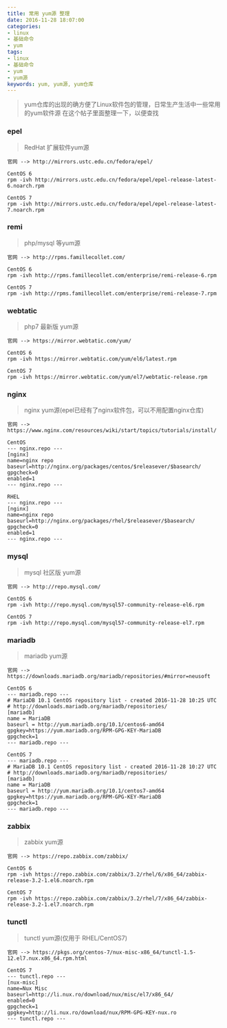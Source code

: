 ```yaml
---
title: 常用 yum源 整理
date: 2016-11-28 18:07:00
categories:
- linux
- 基础命令
- yum
tags:
- linux
- 基础命令
- yum
- yum源
keywords: yum, yum源, yum仓库
---
```

> yum仓库的出现的确方便了Linux软件包的管理，日常生产生活中一些常用的yum软件源 在这个帖子里面整理一下，以便查找

<!-- more -->

### epel

> RedHat 扩展软件yum源

<pre><code class="language-bash line-numbers">官网 --> http://mirrors.ustc.edu.cn/fedora/epel/

CentOS 6
rpm -ivh http://mirrors.ustc.edu.cn/fedora/epel/epel-release-latest-6.noarch.rpm

CentOS 7
rpm -ivh http://mirrors.ustc.edu.cn/fedora/epel/epel-release-latest-7.noarch.rpm
</code></pre>

### remi

> php/mysql 等yum源

<pre><code class="language-bash line-numbers">官网 --> http://rpms.famillecollet.com/

CentOS 6
rpm -ivh http://rpms.famillecollet.com/enterprise/remi-release-6.rpm

CentOS 7
rpm -ivh http://rpms.famillecollet.com/enterprise/remi-release-7.rpm
</code></pre>

### webtatic

> php7 最新版 yum源

<pre><code class="language-bash line-numbers">官网 --> https://mirror.webtatic.com/yum/

CentOS 6
rpm -ivh https://mirror.webtatic.com/yum/el6/latest.rpm

CentOS 7
rpm -ivh https://mirror.webtatic.com/yum/el7/webtatic-release.rpm
</code></pre>

### nginx

> nginx yum源(epel已经有了nginx软件包，可以不用配置nginx仓库)

<pre><code class="language-bash line-numbers">官网 --> https://www.nginx.com/resources/wiki/start/topics/tutorials/install/

CentOS
--- nginx.repo ---
[nginx]
name=nginx repo
baseurl=http://nginx.org/packages/centos/$releasever/$basearch/
gpgcheck=0
enabled=1
--- nginx.repo ---

RHEL
--- nginx.repo ---
[nginx]
name=nginx repo
baseurl=http://nginx.org/packages/rhel/$releasever/$basearch/
gpgcheck=0
enabled=1
--- nginx.repo ---
</code></pre>

### mysql

> mysql 社区版 yum源

<pre><code class="language-bash line-numbers">官网 --> http://repo.mysql.com/

CentOS 6
rpm -ivh http://repo.mysql.com/mysql57-community-release-el6.rpm

CentOS 7
rpm -ivh http://repo.mysql.com/mysql57-community-release-el7.rpm
</code></pre>

### mariadb

> mariadb yum源

<pre><code class="language-bash line-numbers">官网 --> https://downloads.mariadb.org/mariadb/repositories/#mirror=neusoft

CentOS 6
--- mariadb.repo ---
# MariaDB 10.1 CentOS repository list - created 2016-11-28 10:25 UTC
# http://downloads.mariadb.org/mariadb/repositories/
[mariadb]
name = MariaDB
baseurl = http://yum.mariadb.org/10.1/centos6-amd64
gpgkey=https://yum.mariadb.org/RPM-GPG-KEY-MariaDB
gpgcheck=1
--- mariadb.repo ---

CentOS 7
--- mariadb.repo ---
# MariaDB 10.1 CentOS repository list - created 2016-11-28 10:27 UTC
# http://downloads.mariadb.org/mariadb/repositories/
[mariadb]
name = MariaDB
baseurl = http://yum.mariadb.org/10.1/centos7-amd64
gpgkey=https://yum.mariadb.org/RPM-GPG-KEY-MariaDB
gpgcheck=1
--- mariadb.repo ---
</code></pre>

### zabbix

> zabbix yum源

<pre><code class="language-bash line-numbers">官网 --> https://repo.zabbix.com/zabbix/

CentOS 6
rpm -ivh https://repo.zabbix.com/zabbix/3.2/rhel/6/x86_64/zabbix-release-3.2-1.el6.noarch.rpm

CentOS 7
rpm -ivh https://repo.zabbix.com/zabbix/3.2/rhel/7/x86_64/zabbix-release-3.2-1.el7.noarch.rpm
</code></pre>

### tunctl

> tunctl yum源(仅用于 RHEL/CentOS7)

<pre><code class="language-bash line-numbers">官网 --> https://pkgs.org/centos-7/nux-misc-x86_64/tunctl-1.5-12.el7.nux.x86_64.rpm.html

CentOS 7
--- tunctl.repo ---
[nux-misc]
name=Nux Misc
baseurl=http://li.nux.ro/download/nux/misc/el7/x86_64/
enabled=0
gpgcheck=1
gpgkey=http://li.nux.ro/download/nux/RPM-GPG-KEY-nux.ro
--- tunctl.repo ---
</code></pre>
